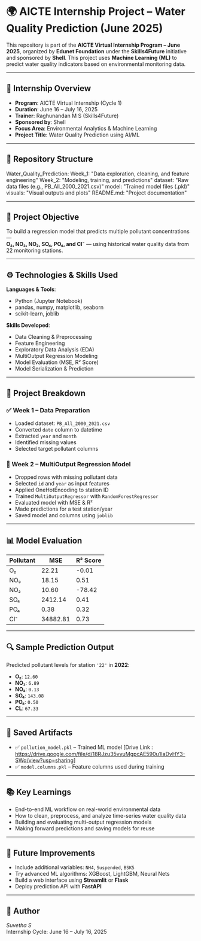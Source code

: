 # 🌍 AICTE Internship Project – Water Quality Prediction (June 2025)

This repository is part of the **AICTE Virtual Internship Program – June 2025**, organized by **Edunet Foundation** under the **Skills4Future** initiative and sponsored by **Shell**. This project uses **Machine Learning (ML)** to predict water quality indicators based on environmental monitoring data.

---

## 🎯 Internship Overview

- **Program**: AICTE Virtual Internship (Cycle 1)  
- **Duration**: June 16 – July 16, 2025  
- **Trainer**: Raghunandan M S (Skills4Future)  
- **Sponsored by**: Shell  
- **Focus Area**: Environmental Analytics & Machine Learning  
- **Project Title**: Water Quality Prediction using AI/ML  

---

## 📁 Repository Structure

Water_Quality_Prediction:
  Week_1: "Data exploration, cleaning, and feature engineering"
  Week_2: "Modeling, training, and predictions"
  dataset: "Raw data files (e.g., PB_All_2000_2021.csv)"
  model: "Trained model files (.pkl)"
  visuals: "Visual outputs and plots"
  README.md: "Project documentation"


---

## 📌 Project Objective

To build a regression model that predicts multiple pollutant concentrations —  
**O₂, NO₃, NO₂, SO₄, PO₄, and Cl⁻** — using historical water quality data from 22 monitoring stations.

---

## ⚙️ Technologies & Skills Used

**Languages & Tools**:
- Python (Jupyter Notebook)
- pandas, numpy, matplotlib, seaborn
- scikit-learn, joblib

**Skills Developed**:
- Data Cleaning & Preprocessing  
- Feature Engineering  
- Exploratory Data Analysis (EDA)  
- MultiOutput Regression Modeling  
- Model Evaluation (MSE, R² Score)  
- Model Serialization & Prediction  

---

## 🔧 Project Breakdown

### ✅ Week 1 – Data Preparation
- Loaded dataset: `PB_All_2000_2021.csv`
- Converted `date` column to datetime
- Extracted `year` and `month`
- Identified missing values
- Selected target pollutant columns

### 🤖 Week 2 – MultiOutput Regression Model
- Dropped rows with missing pollutant data
- Selected `id` and `year` as input features
- Applied OneHotEncoding to station ID
- Trained `MultiOutputRegressor` with `RandomForestRegressor`
- Evaluated model with MSE & R²
- Made predictions for a test station/year
- Saved model and columns using `joblib`

---

## 📊 Model Evaluation

| Pollutant | MSE        | R² Score     |
|-----------|------------|--------------|
| O₂        | 22.21      | -0.01        |
| NO₃       | 18.15      | 0.51         |
| NO₂       | 10.60      | -78.42       |
| SO₄       | 2412.14    | 0.41         |
| PO₄       | 0.38       | 0.32         |
| Cl⁻       | 34882.81   | 0.73         |

---

## 🔍 Sample Prediction Output

Predicted pollutant levels for station `'22'` in **2022**:

- **O₂**: `12.60`  
- **NO₃**: `6.89`  
- **NO₂**: `0.13`  
- **SO₄**: `143.08`  
- **PO₄**: `0.50`  
- **CL**: `67.33`


---

## 💾 Saved Artifacts

- ✅ `pollution_model.pkl` – Trained ML model  [Drive Link : https://drive.google.com/file/d/18RJzu35vyuMgpcAE590u1IaDvHY3-SWq/view?usp=sharing]
- ✅ `model.columns.pkl` – Feature columns used during training  

---

## 📚 Key Learnings

- End-to-end ML workflow on real-world environmental data  
- How to clean, preprocess, and analyze time-series water quality data  
- Building and evaluating multi-output regression models  
- Making forward predictions and saving models for reuse  

---

## 🚀 Future Improvements

- Include additional variables: `NH4`, `Suspended`, `BSK5`
- Try advanced ML algorithms: XGBoost, LightGBM, Neural Nets
- Build a web interface using **Streamlit** or **Flask**
- Deploy prediction API with **FastAPI**

---

## 👤 Author

*Suvetha S*  
Internship Cycle: June 16 – July 16, 2025  

